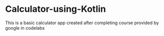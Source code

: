 # Calculator-using-Kotlin
This is a basic calculator app created after completing course provided by google in codelabs

